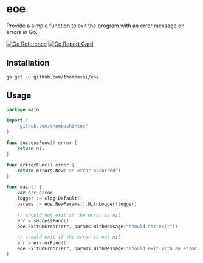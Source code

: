# eoe

Provide a simple function to exit the program with an error message on errors in Go.

[![Go Reference](https://pkg.go.dev/badge/github.com/thombashi/eoe.svg)](https://pkg.go.dev/github.com/thombashi/eoe)
[![Go Report Card](https://goreportcard.com/badge/github.com/thombashi/eoe)](https://goreportcard.com/report/github.com/thombashi/eoe)


## Installation

```
go get -u github.com/thombashi/eoe
```


## Usage

```go
package main

import (
    "github.com/thombashi/eoe"
)

func successFunc() error {
	return nil
}

func errrorFunc() error {
	return errors.New("an error occurred")
}

func main() {
	var err error
	logger := slog.Default()
	params := eoe.NewParams().WithLogger(logger)

	// should not exit if the error is nil
	err = successFunc()
	eoe.ExitOnError(err, params.WithMessage("should not exit"))

	// should exit if the error is not nil
	err = errrorFunc()
	eoe.ExitOnError(err, params.WithMessage("should exit with an error message"))
}
```
